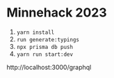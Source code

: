 # Minnehack 2023

1. `yarn install`
2. `run generate:typings`
3. `npx prisma db push`
4. `yarn run start:dev`

http://localhost:3000/graphql
